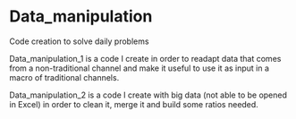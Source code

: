 # Data_manipulation
Code creation to solve daily problems

Data_manipulation_1 is a code I create in order to readapt data that comes from a non-traditional channel and make it useful to use it as input in a macro of traditional channels.

Data_manipulation_2 is a code I create with big data (not able to be opened in Excel) in order to clean it, merge it and build some ratios needed.
